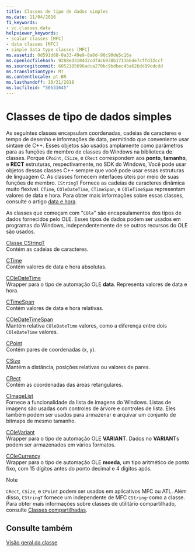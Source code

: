 ```yaml
---
title: Classes de tipo de dados simples
ms.date: 11/04/2016
f1_keywords:
- vc.classes.data
helpviewer_keywords:
- scalar classes [MFC]
- data classes [MFC]
- simple data type classes [MFC]
ms.assetid: 0d591d68-0a33-49e9-8a6d-90c90de5c16a
ms.openlocfilehash: 9288ed3104d2cdf4c6938b171166de7cffd32ccf
ms.sourcegitcommit: 6052185696adca270bc9bdbec45a626dd89cdcdd
ms.translationtype: MT
ms.contentlocale: pt-BR
ms.lasthandoff: 10/31/2018
ms.locfileid: "50531645"
---
```

# <a name="simple-data-type-classes"></a>Classes de tipo de dados simples

As seguintes classes encapsulam coordenadas, cadeias de caracteres e tempo de desenho e informações de data, permitindo que conveniente usar sintaxe de C++. Esses objetos são usados amplamente como parâmetros para as funções de membro de classes do Windows na biblioteca de classes. Porque `CPoint`, `CSize`, e `CRect` correspondem aos **ponto**, **tamanho**, e **RECT** estruturas, respectivamente, no SDK do Windows, Você pode usar objetos dessas classes C++ sempre que você pode usar essas estruturas de linguagem C. As classes fornecem interfaces úteis por meio de suas funções de membro. `CStringT` Fornece as cadeias de caracteres dinâmica muito flexível. `CTime`, `COleDateTime`, `CTimeSpan`, e `COleTimeSpan` representam valores de data e hora. Para obter mais informações sobre essas classes, consulte o artigo [data e hora](../atl-mfc-shared/date-and-time.md).

As classes que começam com "`COle`" são encapsulamentos dos tipos de dados fornecidos pelo OLE. Esses tipos de dados podem ser usados em programas do Windows, independentemente de se outros recursos do OLE são usados.

[Classe CStringT](../atl-mfc-shared/reference/cstringt-class.md)<br/>
Contém as cadeias de caracteres.

[CTime](../atl-mfc-shared/reference/ctime-class.md)<br/>
Contém valores de data e hora absolutas.

[COleDateTime](../atl-mfc-shared/reference/coledatetime-class.md)<br/>
Wrapper para o tipo de automação OLE **data**. Representa valores de data e hora.

[CTimeSpan](../atl-mfc-shared/reference/ctimespan-class.md)<br/>
Contém valores de data e hora relativas.

[COleDateTimeSpan](../atl-mfc-shared/reference/coledatetimespan-class.md)<br/>
Mantém relativa `COleDateTime` valores, como a diferença entre dois `COleDateTime` valores.

[CPoint](../atl-mfc-shared/reference/cpoint-class.md)<br/>
Contém pares de coordenadas (x, y).

[CSize](../atl-mfc-shared/reference/csize-class.md)<br/>
Mantém a distância, posições relativas ou valores de pares.

[CRect](../atl-mfc-shared/reference/crect-class.md)<br/>
Contém as coordenadas das áreas retangulares.

[CImageList](../mfc/reference/cimagelist-class.md)<br/>
Fornece a funcionalidade da lista de imagens do Windows. Listas de imagens são usadas com controles de árvore e controles de lista. Eles também podem ser usados para armazenar e arquivar um conjunto de bitmaps de mesmo tamanho.

[COleVariant](../mfc/reference/colevariant-class.md)<br/>
Wrapper para o tipo de automação OLE **VARIANT**. Dados no **VARIANT**s podem ser armazenados em vários formatos.

[COleCurrency](../mfc/reference/colecurrency-class.md)<br/>
Wrapper para o tipo de automação OLE **moeda**, um tipo aritmético de ponto fixo, com 15 dígitos antes do ponto decimal e 4 dígitos após.

> [!NOTE]
>  `CRect`, `CSize`, e `CPoint` podem ser usados em aplicativos MFC ou ATL. Além disso, `CStringT` fornece um independente de MFC `CString`-como a classe. Para obter mais informações sobre classes de utilitário compartilhado, consulte [Classes compartilhadas](../atl-mfc-shared/atl-mfc-shared-classes.md).

## <a name="see-also"></a>Consulte também

[Visão geral da classe](../mfc/class-library-overview.md)


